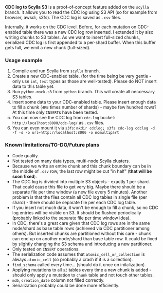 **CDC log to Scylla S3** is a proof-of-concept feature added on the `scylla` branch. It allows you to read the CDC log using S3 API (so for example from browser, awscli, s3fs). The CDC log is saved as `.csv` files. 

Internally, it works on the CDC level. Before, for each mutation on CDC-enabled table there was a new CDC log row inserted. I extended it by also writing chunks to S3 tables. As we want to insert full-sized chunks, serialized CDC log is first appended to a per-shard buffer. When this buffer gets full, we emit a new chunk (full-sized).

### Usage example
1. Compile and run Scylla from `scylla` branch.
2. Create a new CDC-enabled table. (for the time being be very gentle - only use `int`, `text` types as those are well-tested). Please do NOT insert data to this table yet.
3. Run `python-mock-s3` from `python` branch. This will create all neccessary S3 tables.
4. Insert some data to your CDC-enabled table. Please insert enough data to fill a chunk (`4KB` times number of shards) - maybe few hundred rows? At this time only `INSERT`s have been tested.
5. You can now see the CDC log from `cdc-log` bucket: `http://localhost:8000/cdc-log/` as `.csv` files.
6. You can even mount it via `s3fs`: `mkdir cdclog; s3fs cdc-log cdclog -d -f -s -o url=http://localhost:8000 -o nomultipart`

### Known limitations/TO-DO/Future plans
- Code quality.
- Not tested on many data types, multi-node Scylla clusters.
- Because we write an entire chunk and this chunk boundary can be in the middle of `.csv` row, the last row might be cut "in half" (**that will be soon fixed**).
- The CDC log is divided into multiple S3 objects - exactly 1 per shard. That could cause this file to get very big. Maybe there should be a separate file per time window (a new file every 5 minutes). Another problem is that the files contain all CDC log tables in single file (per shard) - there should be separate file per each CDC log table.
- If you insert not much data, it won't be enough to fill a chunk, so no CDC log entries will be visible on S3. It should be flushed periodically (probably linked to the separate file per time window idea).
- In CDC, there's a great care given that CDC log rows are in the same node/shard as base table rows (achieved via CDC partitioner among others). But inserted chunks are partitioned without this care - chunk can end up on another node/shard than base table row. It could be fixed by slightly changing the S3 schema and introducing a new partitioner.
- Only tested on `INSERT` operations.
- The serialization code assumes that `atomic_cell_or_collection` is always `atomic_cell` (so probably a crash if it is a collection).
- `find_schema` called every time... (should do it once on initalization).
- Applying mutations to all `s3` tables every time a new chunk is added - should only apply a mutation to `chunk` table and not touch other tables.
- `md5`, `creation_date` column not filled correctly. 
- Serialization probably could be done more efficiently.
